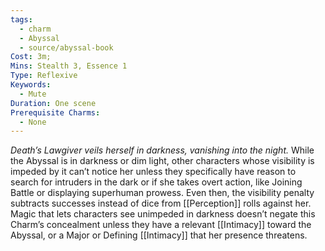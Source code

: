 ```yaml
---
tags:
  - charm
  - Abyssal
  - source/abyssal-book
Cost: 3m; 
Mins: Stealth 3, Essence 1
Type: Reflexive
Keywords:
  - Mute
Duration: One scene
Prerequisite Charms:
  - None
---
```

*Death’s Lawgiver veils herself in darkness, vanishing into the night.*
While the Abyssal is in darkness or dim light, other characters whose visibility is impeded by it can’t notice her unless they specifically have reason to search for intruders in the dark or if she takes overt action, like Joining Battle or displaying superhuman prowess. Even then, the visibility penalty subtracts successes instead of dice from [[Perception]] rolls against her.
Magic that lets characters see unimpeded in darkness doesn’t negate this Charm’s concealment unless they have a relevant [[Intimacy]] toward the Abyssal, or a Major or Defining [[Intimacy]] that her presence threatens.